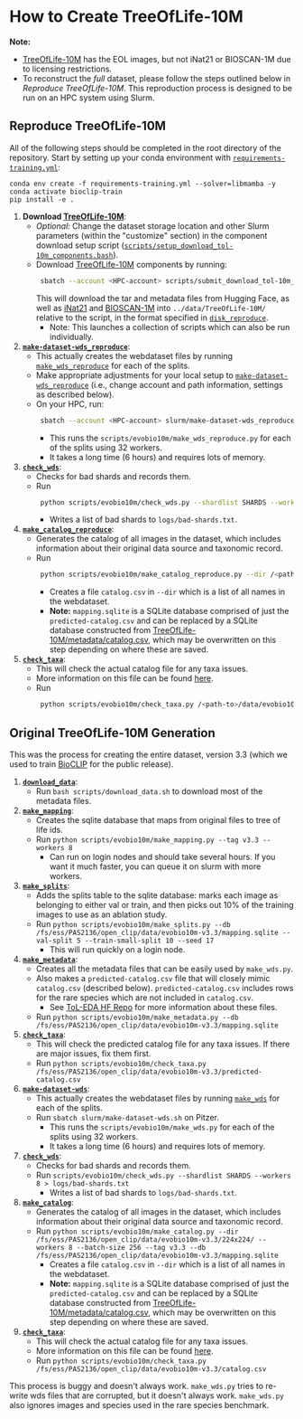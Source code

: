 # How to Create TreeOfLife-10M

**Note:** 
- [TreeOfLife-10M](https://huggingface.co/datasets/imageomics/TreeOfLife-10M) has the EOL images, but not iNat21 or BIOSCAN-1M due to licensing restrictions. 
- To reconstruct the _full_ dataset, please follow the steps outlined below in _Reproduce TreeOfLife-10M_. This reproduction process is designed to be run on an HPC system using Slurm.

## Reproduce TreeOfLife-10M

All of the following steps should be completed in the root directory of the repository. Start by setting up your conda environment with [`requirements-training.yml`](/requirements-training.yml):

```
conda env create -f requirements-training.yml --solver=libmamba -y
conda activate bioclip-train
pip install -e .
```

1. **Download [TreeOfLife-10M](https://huggingface.co/datasets/imageomics/TreeOfLife-10M)**:
   - _Optional:_ Change the dataset storage location and other Slurm parameters (within the "customize" section) in the component download setup script ([`scripts/setup_download_tol-10m_components.bash`](/scripts/setup_download_tol-10m_components.bash)).
   - Download [TreeOfLife-10M](https://huggingface.co/datasets/imageomics/TreeOfLife-10M) components by running:
     ```bash
	  sbatch --account <HPC-account> scripts/submit_download_tol-10m_components.bash
     ```
     This will download the tar and metadata files from Hugging Face, as well as [iNat21](https://github.com/visipedia/inat_comp/tree/master/2021#data) and [BIOSCAN-1M](https://zenodo.org/doi/10.5281/zenodo.8030064) into `../data/TreeOfLife-10M/` relative to the script, in the format specified in [`disk_reproduce`](/src/imageomics/disk_reproduce.py).
     - Note: This launches a collection of scripts which can also be run individually.
2. **[`make-dataset-wds_reproduce`](/slurm/make-dataset-wds_reproduce.sh)**:
   - This actually creates the webdataset files by running [`make_wds_reproduce`](/scripts/evobio10m/make_wds_reproduce.py) for each of the splits.
   - Make appropriate adjustments for your local setup to [`make-dataset-wds_reproduce`](/slurm/make-dataset-wds_reproduce.sh) (i.e., change account and path information, settings as described below).
   - On your HPC, run:
     ```bash
	  sbatch --account <HPC-account> slurm/make-dataset-wds_reproduce.sh
     ```
      - This runs the `scripts/evobio10m/make_wds_reproduce.py` for each of the splits using 32 workers.
      - It takes a long time (6 hours) and requires lots of memory.
3. **[`check_wds`](/scripts/evobio10m/check_wds.py)**:
   - Checks for bad shards and records them.
   - Run
     ```bash
	  python scripts/evobio10m/check_wds.py --shardlist SHARDS --workers 8 > logs/bad-shards.txt
     ``` 
       - Writes a list of bad shards to `logs/bad-shards.txt`.
4. **[`make_catalog_reproduce`](/scripts/evobio10m/make_catalog_reproduce.py)**:
   - Generates the catalog of all images in the dataset, which includes information about their original data source and taxonomic record.
   - Run
     ```bash
	  python scripts/evobio10m/make_catalog_reproduce.py --dir /<path-to>/data/evobio10m-v3.3/224x224/ --workers 8 --batch-size 256 --tag v3.3 --db /<path-to>/data/evobio10m-v3.3/mapping.sqlite
     ```
       - Creates a file `catalog.csv` in `--dir` which is a list of all names in the webdataset.
       - **Note:** `mapping.sqlite` is a SQLite database comprised of just the `predicted-catalog.csv` and can be replaced by a SQLite database constructed from [TreeOfLife-10M/metadata/catalog.csv](https://huggingface.co/datasets/imageomics/TreeOfLife-10M/blob/main/metadata/catalog.csv), which may be overwritten on this step depending on where these are saved.
5. **[`check_taxa`](/scripts/evobio10m/check_taxa.py)**:
   - This will check the actual catalog file for any taxa issues.
   - More information on this file can be found [here](/scripts/README.md).
   - Run
     ```bash
	  python scripts/evobio10m/check_taxa.py /<path-to>/data/evobio10m-v3.3/catalog.csv
     ```


## Original TreeOfLife-10M Generation
This was the process for creating the entire dataset, version 3.3 (which we used to train [BioCLIP](https://huggingface.co/imageomics/bioclip) for the public release).

1. **[`download_data`](/scripts/download_data.sh)**:
   - Run `bash scripts/download_data.sh` to download most of the metadata files.
2. **[`make_mapping`](/scripts/evobio10m/make_mapping.py)**:
   - Creates the sqlite database that maps from original files to tree of life ids.
   - Run `python scripts/evobio10m/make_mapping.py --tag v3.3 --workers 8`
     - Can run on login nodes and should take several hours. If you want it much faster, you can queue it on slurm with more workers.
3. **[`make_splits`](/scripts/evobio10m/make_splits.py)**:
   - Adds the splits table to the sqlite database: marks each image as belonging to either val or train, and then picks out 10% of the training images to use as an ablation study.
   - Run `python scripts/evobio10m/make_splits.py --db /fs/ess/PAS2136/open_clip/data/evobio10m-v3.3/mapping.sqlite --val-split 5 --train-small-split 10 --seed 17`
       - This will run quickly on a login node.
4. **[`make_metadata`](/scripts/evobio10m/make_metadata.py)**:
   - Creates all the metadata files that can be easily used by `make_wds.py`. 
   - Also makes a `predicted-catalog.csv` file that will closely mimic `catalog.csv` (described below). `predicted-catalog.csv` includes rows for the rare species which are not included in `catalog.csv`.
       - See [ToL-EDA HF Repo](https://huggingface.co/datasets/imageomics/ToL-EDA) for more information about these files.
   - Run `python scripts/evobio10m/make_metadata.py --db /fs/ess/PAS2136/open_clip/data/evobio10m-v3.3/mapping.sqlite` 
5. **[`check_taxa`](/scripts/evobio10m/check_taxa.py)**:
   - This will check the predicted catalog file for any taxa issues. If there are major issues, fix them first.
   - Run `python scripts/evobio10m/check_taxa.py /fs/ess/PAS2136/open_clip/data/evobio10m-v3.3/predicted-catalog.csv` 
6. **[`make-dataset-wds`](/slurm/make-dataset-wds.sh)**:
   - This actually creates the webdataset files by running [`make_wds`](/scripts/evobio10m/make_wds.py) for each of the splits.
   - Run `sbatch slurm/make-dataset-wds.sh` on Pitzer.
      - This runs the `scripts/evobio10m/make_wds.py` for each of the splits using 32 workers.
      - It takes a long time (6 hours) and requires lots of memory.
7. **[`check_wds`](/scripts/evobio10m/check_wds.py)**:
   - Checks for bad shards and records them.
   - Run `scripts/evobio10m/check_wds.py --shardlist SHARDS --workers 8 > logs/bad-shards.txt` 
       - Writes a list of bad shards to `logs/bad-shards.txt`.
8. **[`make_catalog`](/scripts/evobio10m/make_catalog.py)**:
   - Generates the catalog of all images in the dataset, which includes information about their original data source and taxonomic record.
   - Run `python scripts/evobio10m/make_catalog.py --dir /fs/ess/PAS2136/open_clip/data/evobio10m-v3.3/224x224/ --workers 8 --batch-size 256 --tag v3.3 --db /fs/ess/PAS2136/open_clip/data/evobio10m-v3.3/mapping.sqlite`
       - Creates a file `catalog.csv` in `--dir` which is a list of all names in the webdataset.
       - **Note:** `mapping.sqlite` is a SQLite database comprised of just the `predicted-catalog.csv` and can be replaced by a SQLite database constructed from [TreeOfLife-10M/metadata/catalog.csv](https://huggingface.co/datasets/imageomics/TreeOfLife-10M/blob/main/metadata/catalog.csv), which may be overwritten on this step depending on where these are saved.
9. **[`check_taxa`](/scripts/evobio10m/check_taxa.py)**:
   - This will check the actual catalog file for any taxa issues.
   - More information on this file can be found [here](/scripts/README.md).
   - Run `python scripts/evobio10m/check_taxa.py /fs/ess/PAS2136/open_clip/data/evobio10m-v3.3/catalog.csv`


This process is buggy and doesn't always work.
`make_wds.py` tries to re-write wds files that are corrupted, but it doesn't always work.
`make_wds.py` also ignores images and species used in the rare species benchmark.
